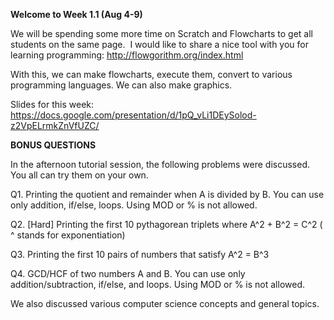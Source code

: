 **Welcome to Week 1.1 (Aug 4-9)**

We will be spending some more time on Scratch and Flowcharts to get all students on the same page. 
I would like to share a nice tool with you for learning programming: http://flowgorithm.org/index.html


With this, we can make flowcharts, execute them, convert to various programming languages. 
We can also make graphics.

Slides for this week: https://docs.google.com/presentation/d/1pQ_vLi1DEySolod-z2VpELrmkZnVfUZC/

**BONUS QUESTIONS**

In the afternoon tutorial session, the following problems were discussed. You all can try them on your own.

Q1. Printing the quotient and remainder when A is divided by B. You can use only addition, if/else, loops. Using MOD or % is not allowed.

Q2. [Hard] Printing the first 10 pythagorean triplets where A^2 + B^2 = C^2     ( ^ stands for exponentiation)

Q3. Printing the first 10 pairs of numbers that satisfy A^2 = B^3

Q4. GCD/HCF of two numbers A and B. You can use only addition/subtraction, if/else, and loops. Using MOD or % is not allowed.

We also discussed various computer science concepts and general topics.
